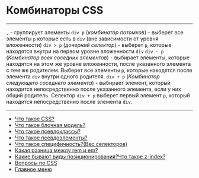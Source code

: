 # Комбинаторы CSS

---

`,` - группирует элементы
`div p` (_комбинатор потомков_) - выберет все элементы `p` которые есть в `div` (вне зависимости от уровня вложенности)
`div > p` (_дочерний селектор_) - выберет `p`, которые находятся внутри на первом уровне вложенности `div`
`div ~ p` (_Комбинатор всех соседних элементов_) - выбирает элементы, которые находятся на этом же уровне вложенности, после указанного элемента с тем же родителем. Выберет все элементы `p`, которые находятся после элемента `div` внутри одного родителя.
`div + p` (_Комбинатор следующего соседнего элемента_) - выбирает элемент, который находится непосредственно после указанного элемента, если у них общий родитель. Cелектор `div + p` выберет первый элемент `p`, который находится непосредственно после элемента `div`.

---

- [Что такое CSS?](./CSSis.md)
- [Что такое блочная модель?](./boxModel.md)
- [Что такое псевдоклассы?](./pseudoclass.md)
- [Что такое псевдоэлементы?](./pseudoelement.md)
- [Что такое специфичность?(Вес селекторов)](./specificity.md)
- [Какая разница между rem и em?](./emVSrem.md)
- [Какие бывают виды позиционирования?Что такое z-index?](./emVSrem.md)
- [Вопросы по CSS](./CSS.md)
- [Главное меню](../README.md)
